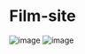 # Film-site

![image](https://user-images.githubusercontent.com/62254808/168263497-86403c82-832c-49cc-b1b0-dc3fa9308745.png)
![image](https://user-images.githubusercontent.com/62254808/168263884-9016811e-b77b-448e-84fe-d22c804c3ed2.png)

